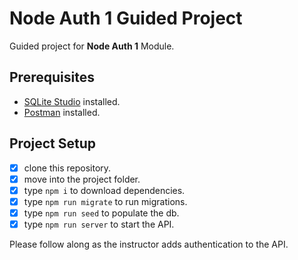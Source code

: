 # Node Auth 1 Guided Project

Guided project for **Node Auth 1** Module.

## Prerequisites

- [SQLite Studio](https://sqlitestudio.pl/index.rvt?act=download) installed.
- [Postman](https://www.postman.com/) installed.

## Project Setup

- [x] clone this repository.
- [x] move into the project folder.
- [x] type `npm i` to download dependencies.
- [x] type `npm run migrate` to run migrations.
- [x] type `npm run seed` to populate the db.
- [x] type `npm run server` to start the API.

Please follow along as the instructor adds authentication to the API.
